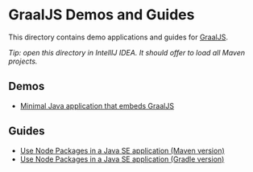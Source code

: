 # GraalJS Demos and Guides

This directory contains demo applications and guides for [GraalJS](https://www.graalvm.org/javascript/).

*Tip: open this directory in IntellIJ IDEA. It should offer to load all Maven projects.*

## Demos

- [Minimal Java application that embeds GraalJS](graaljs-starter/)

## Guides

- [Use Node Packages in a Java SE application (Maven version)](graaljs-maven-webpack-guide/)
- [Use Node Packages in a Java SE application (Gradle version)](graaljs-gradle-webpack-guide/)
